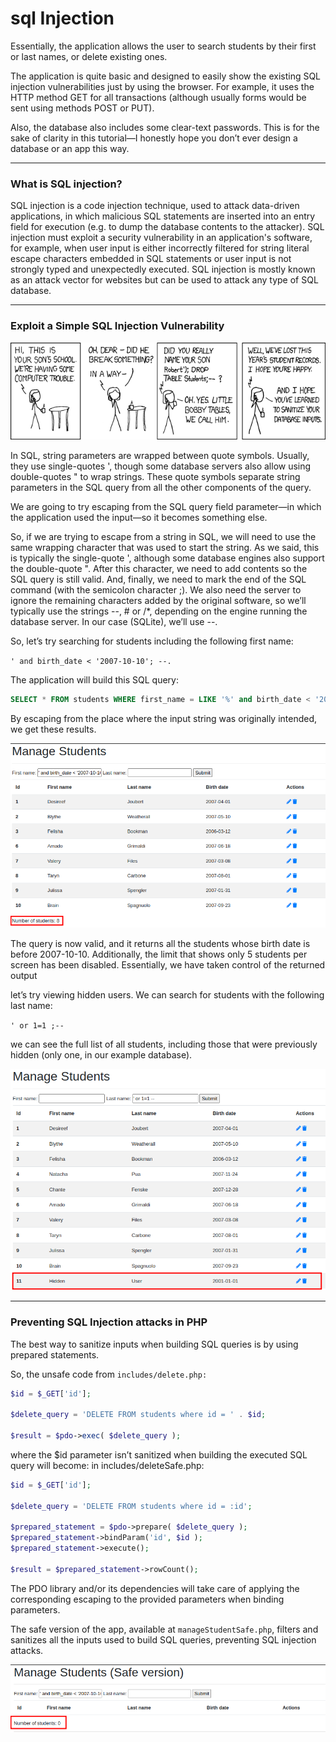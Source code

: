# sql Injection

Essentially, the application allows the user to search students by their first or last names, or delete existing ones.

The application is quite basic and designed to easily show the existing SQL injection vulnerabilities just by using the browser. For example, it uses the HTTP method GET for all transactions (although usually forms would be sent using methods POST or PUT).

Also, the database also includes some clear-text passwords. This is for the sake of clarity in this tutorial—I honestly hope you don’t ever design a database or an app this way.

<hr>

### What is SQL injection?

SQL injection is a code injection technique, used to attack data-driven applications, in which malicious SQL statements are inserted into an entry field for execution (e.g. to dump the database contents to the attacker). SQL injection must exploit a security vulnerability in an application's software, for example, when user input is either incorrectly filtered for string literal escape characters embedded in SQL statements or user input is not strongly typed and unexpectedly executed. SQL injection is mostly known as an attack vector for websites but can be used to attack any type of SQL database.

<hr>

### Exploit a Simple SQL Injection Vulnerability

<img src='images/1.png'>

In SQL, string parameters are wrapped between quote symbols. Usually, they use single-quotes ', though some database servers also allow using double-quotes " to wrap strings. These quote symbols separate string parameters in the SQL query from all the other components of the query.

We are going to try escaping from the SQL query field parameter—in which the application used the input—so it becomes something else.

So, if we are trying to escape from a string in SQL, we will need to use the same wrapping character that was used to start the string. As we said, this is typically the single-quote ', although some database engines also support the double-quote ". After this character, we need to add contents so the SQL query is still valid. And, finally, we need to mark the end of the SQL command (with the semicolon character ;). We also need the server to ignore the remaining characters added by the original software, so we’ll typically use the strings --, # or /\*, depending on the engine running the database server. In our case (SQLite), we’ll use --.

So, let’s try searching for students including the following first name:

`' and birth_date < '2007-10-10'; --.`

The application will build this SQL query:

```sql
SELECT * FROM students WHERE first_name = LIKE '%' and birth_date < '2007-10-10'; --%' LIMIT 5;
```

By escaping from the place where the input string was originally intended, we get these results.

<img src='images/2.png'>

The query is now valid, and it returns all the students whose birth date is before 2007-10-10. Additionally, the limit that shows only 5 students per screen has been disabled. Essentially, we have taken control of the returned output

let’s try viewing hidden users. We can search for students with the following last name:

`' or 1=1 ;--`

we can see the full list of all students, including those that were previously hidden (only one, in our example database).

<img src='images/3.png'>

<hr>

### Preventing SQL Injection attacks in PHP

The best way to sanitize inputs when building SQL queries is by using prepared statements.

So, the unsafe code from `includes/delete.php:`

```php
$id = $_GET['id'];

$delete_query = 'DELETE FROM students where id = ' . $id;

$result = $pdo->exec( $delete_query );
```

where the $id parameter isn’t sanitized when building the executed SQL query will become: in includes/deleteSafe.php:

```php
$id = $_GET['id'];

$delete_query = 'DELETE FROM students where id = :id';

$prepared_statement = $pdo->prepare( $delete_query );
$prepared_statement->bindParam('id', $id );
$prepared_statement->execute();

$result = $prepared_statement->rowCount();
```

The PDO library and/or its dependencies will take care of applying the corresponding escaping to the provided parameters when binding parameters.

The safe version of the app, available at `manageStudentSafe.php`, filters and sanitizes all the inputs used to build SQL queries, preventing SQL injection attacks.

<img src='images/4.png'>
